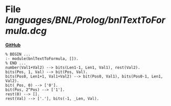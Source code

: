 # File _languages/BNL/Prolog/bnlTextToFormula.dcg_
**[GitHub](https://github.com/softlang/yas/blob/master/languages/BNL/Prolog/bnlTextToFormula.dcg)**
```
% BEGIN ...
:- module(bnlTextToFormula, []).
% END ...
number(Val1+Val2) --> bits(Len1-1, Len1, Val1), rest(Val2).
bits(Pos, 1, Val) --> bit(Pos, Val).
bits(Pos0, Len1+1, Val1+Val2) --> bit(Pos0, Val1), bits(Pos0-1, Len1, Val2).
bit(_Pos, 0) --> ['0'].
bit(Pos, 2^Pos) --> ['1'].
rest(0) --> [].
rest(Val) --> ['.'], bits(-1, _Len, Val).
```
